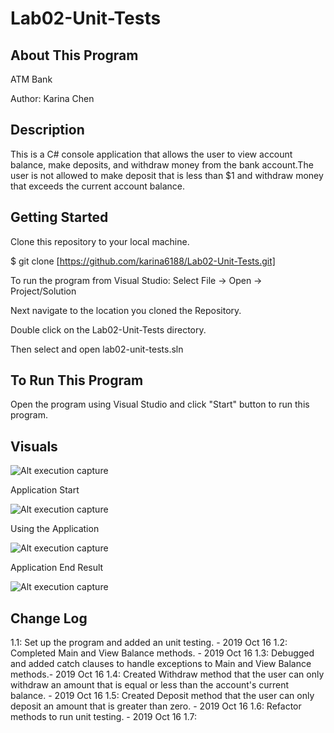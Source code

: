 # Lab02-Unit-Tests

## About This Program
ATM Bank

Author: Karina Chen

## Description
This is a C# console application that allows the user to view account balance, make deposits, and withdraw money from the bank account.The user is not allowed to make deposit that is less than $1 and withdraw money that exceeds the current account balance.

## Getting Started
Clone this repository to your local machine.

$ git clone [https://github.com/karina6188/Lab02-Unit-Tests.git]

To run the program from Visual Studio:
Select File -> Open -> Project/Solution

Next navigate to the location you cloned the Repository.

Double click on the Lab02-Unit-Tests directory.

Then select and open lab02-unit-tests.sln

## To Run This Program
Open the program using Visual Studio and click "Start" button to run this program.


## Visuals

![Alt execution capture](/)

Application Start

![Alt execution capture](/)


Using the Application

![Alt execution capture](/)

Application End Result

![Alt execution capture](/)

## Change Log

1.1: Set up the program and added an unit testing. - 2019 Oct 16
1.2: Completed Main and View Balance methods. - 2019 Oct 16
1.3: Debugged and added catch clauses to handle exceptions to Main and View Balance methods.- 2019 Oct 16
1.4: Created Withdraw method that the user can only withdraw an amount that is equal or less than the account's current balance. - 2019 Oct 16
1.5: Created Deposit method that the user can only deposit an amount that is greater than zero. - 2019 Oct 16
1.6: Refactor methods to run unit testing. - 2019 Oct 16
1.7: 
